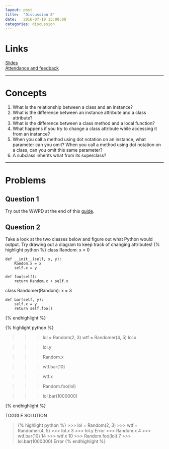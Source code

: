 ```yaml
---
layout: post
title:  "Discussion 8"
date:   2016-07-19 13:00:00
categories: discussion
---
```


# Links

[Slides](https://docs.google.com/presentation/d/1qBEh2tABg6raGjb1ScWw3BMdaG6J7SsIXMHPHv5CIpA/edit?usp=sharing)  
[Attendance and feedback](https://docs.google.com/forms/d/e/1FAIpQLSceJGA5gcgaUSMQAUpYukLjnFZWM9zvONRBG8h08sJfdq-pwA/viewform)  

---

# Concepts  
1. What is the relationship between a class and an instance?
2. What is the difference between an instance attribute and a class attribute?
3. What is the difference between a class method and a local function?
4. What happens if you try to change a class attribute while accessing it from an instance?
5. When you call a method using dot notation on an instance, what parameter can you omit? When you call a method using dot notation on a class, can you omit this same parameter?
6. A subclass inherits what from its superclass?

---

# Problems  

## Question 1

Try out the WWPD at the end of this [guide](/cs61a-resources/guides/oop.html).

## Question 2  

Take a look at the two classes below and figure out what Python would output. Try drawing out a diagram to keep track of changing attributes!
{% highlight python %}
class Random:
    x = 0

    def __init__(self, x, y):
        Random.x = x
        self.x = y

    def foo(self):
        return Random.x + self.x

class Randomer(Random):
    x = 3

    def bar(self, y):
        self.x = y
        return self.foo()
{% endhighlight %}

{% highlight python %}
>>> lol = Random(2, 3)
>>> wtf = Randomer(4, 5)
>>> lol.x

>>> lol.y

>>> Random.x

>>> wtf.bar(10)

>>> wtf.x

>>> Random.foo(lol)

>>> lol.bar(1000000)

{% endhighlight %}

<a class="btn btn-default solution-toggle-2">TOGGLE SOLUTION</a>

<blockquote class="solution-2">{% highlight python %}
>>> lol = Random(2, 3)
>>> wtf = Randomer(4, 5)
>>> lol.x
3
>>> lol.y
Error
>>> Random.x
4
>>> wtf.bar(10)
14
>>> wtf.x
10
>>> Random.foo(lol)
7
>>> lol.bar(1000000)
Error
{% endhighlight %}
</blockquote>
